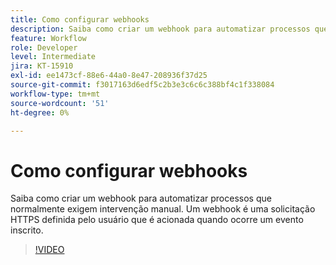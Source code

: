```yaml
---
title: Como configurar webhooks
description: Saiba como criar um webhook para automatizar processos que normalmente exigem intervenção manual
feature: Workflow
role: Developer
level: Intermediate
jira: KT-15910
exl-id: ee1473cf-88e6-44a0-8e47-208936f37d25
source-git-commit: f3017163d6edf5c2b3e3c6c6c388bf4c1f338084
workflow-type: tm+mt
source-wordcount: '51'
ht-degree: 0%

---
```


# Como configurar webhooks

Saiba como criar um webhook para automatizar processos que normalmente exigem intervenção manual. Um webhook é uma solicitação HTTPS definida pelo usuário que é acionada quando ocorre um evento inscrito.

>[!VIDEO](https://video.tv.adobe.com/v/3432694?quality=12&learn=on&hidetitle=true)
